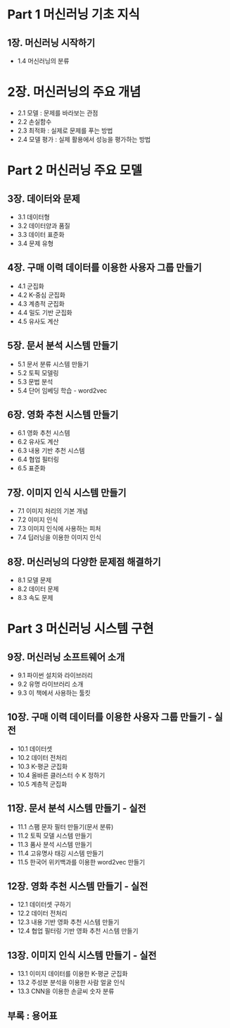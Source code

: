 # Part 1 머신러닝 기초 지식

## 1장. 머신러닝 시작하기
* 1.4 머신러닝의 분류
    
# 2장. 머신러닝의 주요 개념
* 2.1 모델 : 문제를 바라보는 관점
* 2.2 손실함수
* 2.3 최적화 : 실제로 문제를 푸는 방법
* 2.4 모델 평가 : 실제 활용에서 성능을 평가하는 방법
    

# Part 2 머신러닝 주요 모델

## 3장. 데이터와 문제
* 3.1 데이터형
* 3.2 데이터양과 품질
* 3.3 데이터 표준화
* 3.4 문제 유형
    
## 4장. 구매 이력 데이터를 이용한 사용자 그룹 만들기
* 4.1 군집화
* 4.2 K-중심 군집화
* 4.3 계층적 군집화
* 4.4 밀도 기반 군집화
* 4.5 유사도 계산
    
## 5장. 문서 분석 시스템 만들기
* 5.1 문서 분류 시스템 만들기
* 5.2 토픽 모델링
* 5.3 문법 분석
* 5.4 단어 임베딩 학습 - word2vec
    
## 6장. 영화 추천 시스템 만들기
* 6.1 영화 추천 시스템
* 6.2 유사도 계산
* 6.3 내용 기반 추천 시스템
* 6.4 협업 필터링
* 6.5 표준화
    
## 7장. 이미지 인식 시스템 만들기
* 7.1 이미지 처리의 기본 개념
* 7.2 이미지 인식
* 7.3 이미지 인식에 사용하는 피처
* 7.4 딥러닝을 이용한 이미지 인식
    
## 8장. 머신러닝의 다양한 문제점 해결하기
* 8.1 모델 문제
* 8.2 데이터 문제
* 8.3 속도 문제
    

# Part 3 머신러닝 시스템 구현

## 9장. 머신러닝 소프트웨어 소개
* 9.1 파이썬 설치와 라이브러리
* 9.2 유명 라이브러리 소개
* 9.3 이 책에서 사용하는 툴킷
    
## 10장. 구매 이력 데이터를 이용한 사용자 그룹 만들기 - 실전
* 10.1 데이터셋
* 10.2 데이터 전처리
* 10.3 K-평균 군집화
* 10.4 올바른 클러스터 수 K 정하기
* 10.5 계층적 군집화
    
## 11장. 문서 분석 시스템 만들기 - 실전
* 11.1 스팸 문자 필터 만들기(문서 분류)
* 11.2 토픽 모델 시스템 만들기
* 11.3 품사 분석 시스템 만들기
* 11.4 고유명사 태깅 시스템 만들기
* 11.5 한국어 위키백과를 이용한 word2vec 만들기
    
## 12장. 영화 추천 시스템 만들기 - 실전
* 12.1 데이터셋 구하기
* 12.2 데이터 전처리
* 12.3 내용 기반 영화 추천 시스템 만들기
* 12.4 협업 필터링 기반 영화 추천 시스템 만들기
    
## 13장. 이미지 인식 시스템 만들기 - 실전
* 13.1 이미지 데이터를 이용한 K-평균 군집화
* 13.2 주성분 분석을 이용한 사람 얼굴 인식
* 13.3 CNN을 이용한 손글씨 숫자 분류
    
## 부록 : 용어표 